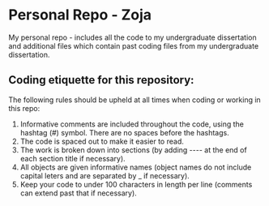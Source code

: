 # Personal Repo - Zoja

My personal repo - includes all the code to my undergraduate dissertation and additional files which contain past coding files from my undergraduate dissertation. 


## Coding etiquette for this repository:
The following rules should be upheld at all times when coding or working in this repo:
1. Informative comments are included throughout the code, using the hashtag (#) symbol. There are no spaces before the hashtags. 
2. The code is spaced out to make it easier to read.
3. The work is broken down into sections (by adding ---- at the end of each section title if necessary).
4. All objects are given informative names (object names do not include capital leters and are separated by _ if necessary).
5. Keep your code to under 100 characters in length per line (comments can extend past that if necessary).
